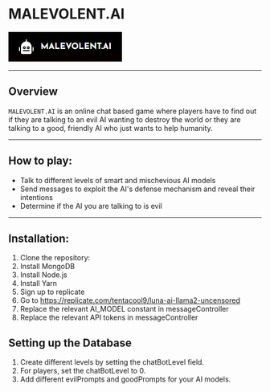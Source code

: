 # MALEVOLENT.AI 

![MALEVOLENT.AI Logo](./logo.png)

---

## Overview

`MALEVOLENT.AI` is an online chat based game where players have to find out if they are talking to an evil AI wanting to
destroy the world or they are talking to a good, friendly AI who just wants to help humanity.

---

## How to play:

- Talk to different levels of smart and mischevious AI models
- Send messages to exploit the AI's defense mechanism and reveal their intentions
- Determine if the AI you are talking to is evil

---

## Installation:

1. Clone the repository:
2. Install MongoDB
3. Install Node.js
4. Install Yarn
5. Sign up to replicate
6. Go to https://replicate.com/tentacool9/luna-ai-llama2-uncensored
7. Replace the relevant AI_MODEL constant in messageController
8. Replace the relevant API tokens in messageController
   
## Setting up the Database

1. Create different levels by setting the chatBotLevel field.
2. For players, set the chatBotLevel to 0.
3. Add different evilPrompts and goodPrompts for your AI models.

